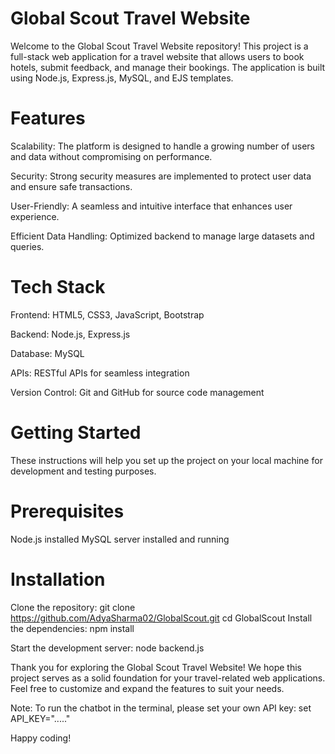 # Global Scout Travel Website
Welcome to the Global Scout Travel Website repository! This project is a full-stack web application for a travel website that allows users to book hotels, submit feedback, and manage their bookings. The application is built using Node.js, Express.js, MySQL, and EJS templates.

# Features
Scalability: The platform is designed to handle a growing number of users and data without compromising on performance.

Security: Strong security measures are implemented to protect user data and ensure safe transactions.

User-Friendly: A seamless and intuitive interface that enhances user experience.

Efficient Data Handling: Optimized backend to manage large datasets and queries.

# Tech Stack
Frontend: HTML5, CSS3, JavaScript, Bootstrap 

Backend:  Node.js, Express.js

Database: MySQL

APIs: RESTful APIs for seamless integration

Version Control: Git and GitHub for source code management

# Getting Started
These instructions will help you set up the project on your local machine for development and testing purposes.

# Prerequisites
Node.js installed
MySQL server installed and running

# Installation
Clone the repository:
git clone https://github.com/AdyaSharma02/GlobalScout.git
cd GlobalScout
Install the dependencies:
npm install

Start the development server:
node backend.js

Thank you for exploring the Global Scout Travel Website! We hope this project serves as a solid foundation for your travel-related web applications. Feel free to customize and expand the features to suit your needs.

Note: To run the chatbot in the terminal, please set your own API key:
set API_KEY="....."

Happy coding!

